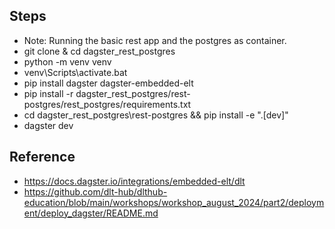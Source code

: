 ## Steps
* Note: Running the basic rest app and the postgres as container.
* git clone & cd dagster_rest_postgres
* python -m venv venv
* venv\Scripts\activate.bat
* pip install dagster dagster-embedded-elt
* pip install -r dagster_rest_postgres/rest-postgres/rest_postgres/requirements.txt
* cd dagster_rest_postgres\rest-postgres && pip install -e ".[dev]"
* dagster dev

## Reference
* https://docs.dagster.io/integrations/embedded-elt/dlt
* https://github.com/dlt-hub/dlthub-education/blob/main/workshops/workshop_august_2024/part2/deployment/deploy_dagster/README.md